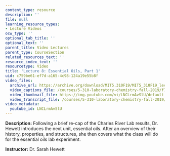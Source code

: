 ```yaml
---
content_type: resource
description: ''
file: null
learning_resource_types:
- Lecture Videos
ocw_type: ''
optional_tab_title: ''
optional_text: ''
parent_title: Video Lectures
parent_type: CourseSection
related_resources_text: ''
resource_index_text: ''
resourcetype: Video
title: 'Lecture 8: Essential Oils, Part 1'
uid: c759be61-ef7d-a165-4c98-124a19e55b8f
video_files:
  archive_url: https://archive.org/download/MIT5.310F19/MIT5_310F19_lec08_300k.mp4
  video_captions_file: /courses/5-310-laboratory-chemistry-fall-2019/f77d01e6dc44562d9c252002d75abf6b_LNCLrmAvSlU.vtt
  video_thumbnail_file: https://img.youtube.com/vi/LNCLrmAvSlU/default.jpg
  video_transcript_file: /courses/5-310-laboratory-chemistry-fall-2019/26aeaf1fe9a69da284cd5e8fd1d5b460_LNCLrmAvSlU.pdf
video_metadata:
  youtube_id: LNCLrmAvSlU
---
```


**Description:** Following a brief re-cap of the Charles River Lab results, Dr. Hewett introduces the next unit, essential oils. After an overview of their history, properties, and structures, she then covers what the class will do for the essential oils lab experiment.  

**Instructor:** Dr. Sarah Hewett